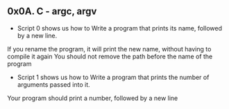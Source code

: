 ## 0x0A. C - argc, argv

* Script 0 shows us how to Write a program that prints its name, followed by a new line.

If you rename the program, it will print the new name, without having to compile it again
You should not remove the path before the name of the program

* Script 1 shows us how to Write a program that prints the number of arguments passed into it.

Your program should print a number, followed by a new line
